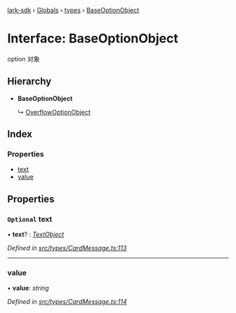 [lark-sdk](../README.md) › [Globals](../globals.md) › [types](../modules/types.md) › [BaseOptionObject](types.baseoptionobject.md)

# Interface: BaseOptionObject

option 对象

## Hierarchy

* **BaseOptionObject**

  ↳ [OverflowOptionObject](types.overflowoptionobject.md)

## Index

### Properties

* [text](types.baseoptionobject.md#optional-text)
* [value](types.baseoptionobject.md#value)

## Properties

### `Optional` text

• **text**? : *[TextObject](../modules/types.md#textobject)*

*Defined in [src/types/CardMessage.ts:113](https://github.com/TbhT/lark-sdk/blob/5ecb791/src/types/CardMessage.ts#L113)*

___

###  value

• **value**: *string*

*Defined in [src/types/CardMessage.ts:114](https://github.com/TbhT/lark-sdk/blob/5ecb791/src/types/CardMessage.ts#L114)*
